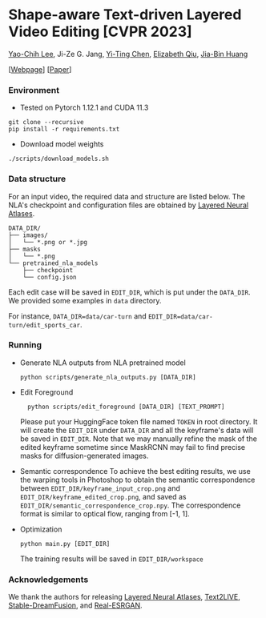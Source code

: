 # Shape-aware Text-driven Layered Video Editing [CVPR 2023]

[Yao-Chih Lee](https://yaochih.github.io/),
Ji-Ze G. Jang,
[Yi-Ting Chen](https://jamie725.github.io/website/),
[Elizabeth Qiu](https://elizabethqiu.com/),
[Jia-Bin Huang](https://jbhuang0604.github.io/)

[[Webpage](https://text-video-edit.github.io/)] 
[[Paper](https://openaccess.thecvf.com/content/CVPR2023/papers/Lee_Shape-Aware_Text-Driven_Layered_Video_Editing_CVPR_2023_paper.pdf)]

### Environment
- Tested on Pytorch 1.12.1 and CUDA 11.3


```
git clone --recursive 
pip install -r requirements.txt
```

- Download model weights
```
./scripts/download_models.sh
```

### Data structure
For an input video, the required data and structure are listed below. The NLA's checkpoint and configuration files are obtained by [Layered Neural Atlases](https://github.com/ykasten/layered-neural-atlases).
```
DATA_DIR/
├── images/
│   └── *.png or *.jpg
├── masks
│   └── *.png 
└── pretrained_nla_models
    ├── checkpoint
    └── config.json
```

Each edit case will be saved in `EDIT_DIR`, which is put under the `DATA_DIR`. We provided some examples in `data` directory. 

For instance, `DATA_DIR=data/car-turn` and  `EDIT_DIR=data/car-turn/edit_sports_car`.

### Running

- Generate NLA outputs from NLA pretrained model
  ```
  python scripts/generate_nla_outputs.py [DATA_DIR]
  ```
- Edit Foreground 
  ```
	python scripts/edit_foreground [DATA_DIR] [TEXT_PROMPT]
  ```
  Please put your HuggingFace token file named `TOKEN` in root directory. 
  It will create the `EDIT_DIR` under `DATA_DIR` and all the keyframe's data will be saved in `EDIT_DIR`. Note that we may manually refine the mask of the edited keyframe sometime since MaskRCNN may fail to find precise masks for diffusion-generated images.

- Semantic correspondence
  To achieve the best editing results, we use the warping tools in Photoshop to obtain the semantic correspondence between `EDIT_DIR/keyframe_input_crop.png` and `EDIT_DIR/keyframe_edited_crop.png`, and saved as `EDIT_DIR/semantic_correspondence_crop.npy`. The correspondence format is similar to optical flow, ranging from [-1, 1].

- Optimization
  ```
  python main.py [EDIT_DIR]
  ```
  The training results will be saved in `EDIT_DIR/workspace`

### Acknowledgements
We thank the authors for releasing 
[Layered Neural Atlases](https://github.com/ykasten/layered-neural-atlases), 
[Text2LIVE](https://github.com/omerbt/Text2LIVE), 
[Stable-DreamFusion](https://github.com/ashawkey/stable-dreamfusion), and 
[Real-ESRGAN](https://github.com/xinntao/Real-ESRGAN).

